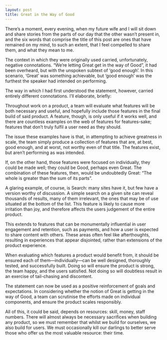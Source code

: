 ```yaml
---
layout: post
title: Great in the Way of Good
---
```


There’s a moment, every evening, when my future wife and I will sit down and share stories from the parts of our day that the other wasn’t present in, and the six words that comprise the title of this post are ones that have remained on my mind, to such an extent, that I feel compelled to share them, and what they mean to me. 

The context in which they were originally used carried, unfortunately, negative connotations. “We’re letting Great get in the way of Good”, it had been overheard, but with the unspoken subtext of ‘good enough’. In this scenario, ‘Great’ was something achievable, but ‘good enough’ was the furthest the speaker had intended on performing.

The way in which I had first understood the statement, however, carried entirely different connotations. I’ll elaborate, briefly:

Throughout work on a product, a team will evaluate what features will be both necessary and useful, and hopefully include those features in the final build of said product. A feature, though, is only useful if it works well, and there are countless examples on the web of features for features-sake; features that don’t truly fulfil a user need as they should. 

The issue these examples have is that, in attempting to achieve greatness in scale, the team simply produce a collection of features that are, at best, good enough, and at worst, not worthy even of that title. The features exist, but aren’t performing as was intended. 

If, on the other hand, those features were focused on individually, they could be made well; they could be Good, perhaps even Great. The combination of these features, then, would be undoubtedly Great: “The whole is greater than the sum of its parts”.

A glaring example, of course, is Search: many sites have it, but few have a version worthy of discussion. A simple search on a given site can reveal thousands of results, many of them irrelevant, the ones that may be of use situated at the bottom of the list. This feature is likely to cause more irritation than joy, and therefore affects the users judgement of the entire product.

This extends to features that can be monumentally influential in user engagement and retention, such as payments, and how a user is expected to share content with others. These areas often feel like afterthoughts, resulting in experiences that appear disjointed, rather than extensions of the product experience.

When evaluating which features a product would benefit from, it should be ensured each of them—individually—can be well designed, thoroughly tested, and successfully built. Doing so will ensure the product is strong, the team happy, and the users satisfied. Not doing so will doubtless result in an exercise of tail-chasing and discontent.

The statement can now be used as a positive reinforcement of goals and expectations. In considering whether the notion of Great is getting in the way of Good, a team can scrutinise the efforts made on individual components, and ensure the product scales responsibly.

All of this, it could be said, depends on resources: skill, money, staff numbers. There will almost always be necessary sacrifices when building any product, so we must remember that whilst we build for ourselves, we also build for users. We must occasionally kill our darlings to better serve those who offer us the most valuable resource: their time.
